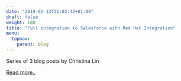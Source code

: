 ```yaml
---
date: "2019-02-13T21:02:42+01:00"
draft: false
weight: 180
title: "Full integration to Salesforce with Red Hat Integration"
menu:
  topnav:
    parent: blog
---
```


<p>Series of 3 blog posts by Christina Lin</p>

[Read more..](https://developers.redhat.com/blog/2019/02/13/red-hat-integration-salesforce/) 

